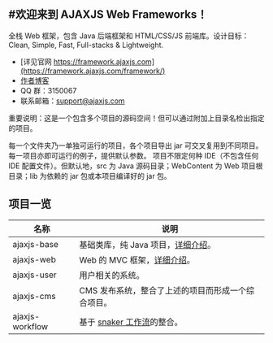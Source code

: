 #欢迎来到 AJAXJS Web Frameworks！
------------

全栈 Web 框架，包含 Java 后端框架和 HTML/CSS/JS 前端库。设计目标：Clean, Simple, Fast, Full-stacks & Lightweight. 

- [详见官网 https://framework.ajaxjs.com](https://framework.ajaxjs.com/framework/)  
- [作者博客](http://blog.csdn.net/zhangxin09/) 
- QQ 群：3150067
- 联系邮箱：support@ajaxjs.com


重要说明：这是一个包含多个项目的源码空间！但可以通过附加上目录名检出指定的项目。

每一个文件夹乃一单独可运行的项目，各个项目导出 jar 可交叉复用到不同项目。每一项目亦即可运行的例子，提供默认参数。
项目不限定何种 IDE（不包含任何 IDE 配置文件）。但默认地，src 为 Java 源码目录；WebContent 为 Web 项目根目录；lib 为依赖的 jar 包或本项目编译好的 jar 包。

 

项目一览
--------------

|名称|说明|
|------|----|
|ajaxjs-base|基础类库，纯 Java 项目，[详细介绍](http://git.oschina.net/sp42/ajaxjs/tree/master/ajaxjs-base?dir=1&filepath=ajaxjs-base)。|
|ajaxjs-web|Web 的 MVC 框架，[详细介绍](http://git.oschina.net/sp42/ajaxjs/tree/master/ajaxjs-web)。|
|ajaxjs-user|用户相关的系统。|
|ajaxjs-cms|CMS 发布系统，整合了上述的项目而形成一个综合项目。|
|ajaxjs-workflow|基于 [snaker 工作流](http://git.oschina.net/yuqs)的整合。|


 